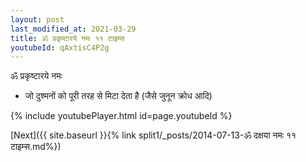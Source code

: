 ```yaml
---
layout: post
last_modified_at: 2021-03-29
title: ॐ प्रकृष्टारये नमः ११ टाइम्स
youtubeId: qAxtisC4P2g
---
```

 
 
 ॐ प्रकृष्टारये नमः  
 
 -  जो दुश्मनों को पूरी तरह से मिटा देता है (जैसे जुनून क्रोध आदि) 
 
  
 
  
 
 
 
 
 
 


{% include youtubePlayer.html id=page.youtubeId %}
 
[Next]({{ site.baseurl }}{% link  split1/_posts/2014-07-13-ॐ दक्षया नमः ११ टाइम्स.md%})
 
